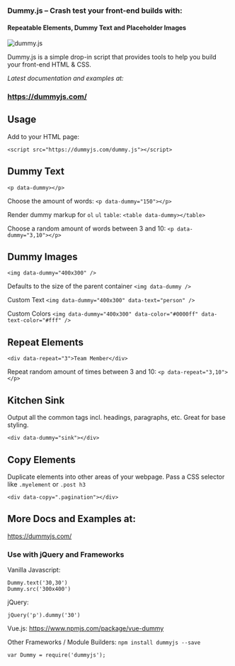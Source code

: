 
### Dummy.js – Crash test your front-end builds with:
#### Repeatable Elements, Dummy Text and Placeholder Images

![dummy.js](https://user-images.githubusercontent.com/1904774/31058166-1dade7b4-a6a4-11e7-8005-7c143fd3a60e.png)

Dummy.js is a simple drop-in script that provides tools to help you build your front-end HTML & CSS.

_Latest documentation and examples at:_
### https://dummyjs.com/


## Usage

Add to your HTML page:

`<script src="https://dummyjs.com/dummy.js"></script>`

## Dummy Text

`<p data-dummy></p>`

Choose the amount of words:
`<p data-dummy="150"></p>`

Render dummy markup for `ol` `ul` `table`:
`<table data-dummy></table>`

Choose a random amount of words between 3 and 10:
`<p data-dummy="3,10"></p>`

## Dummy Images

`<img data-dummy="400x300" />`

Defaults to the size of the parent container
`<img data-dummy />`

Custom Text
`<img data-dummy="400x300" data-text="person" />`

Custom Colors
`<img data-dummy="400x300" data-color="#0000ff" data-text-color="#fff" />`

## Repeat Elements

`<div data-repeat="3">Team Member</div>`

Repeat random amount of times between 3 and 10:
`<p data-repeat="3,10"></p>`

## Kitchen Sink

Output all the common tags incl. headings, paragraphs, etc. Great for base styling.

`<div data-dummy="sink"></div>`

## Copy Elements

Duplicate elements into other areas of your webpage. Pass a CSS selector like `.myelement` or `.post h3`

`<div data-copy=".pagination"></div>`

## More Docs and Examples at:

https://dummyjs.com/

### Use with jQuery and Frameworks
Vanilla Javascript:
```JS
Dummy.text('30,30')
Dummy.src('300x400')
```

jQuery:
```JS
jQuery('p').dummy('30')
```

Vue.js:
https://www.npmjs.com/package/vue-dummy

Other Frameworks / Module Builders: `npm install dummyjs --save`
```JS
var Dummy = require('dummyjs');
```
